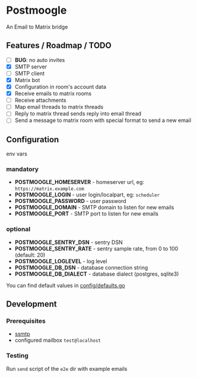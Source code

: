 # Postmoogle

An Email to Matrix bridge

## Features / Roadmap / TODO

- [ ] **BUG**: no auto invites
- [x] SMTP server
- [ ] SMTP client
- [x] Matrix bot
- [x] Configuration in room's account data
- [x] Receive emails to matrix rooms
- [ ] Receive attachments
- [ ] Map email threads to matrix threads
- [ ] Reply to matrix thread sends reply into email thread
- [ ] Send a message to matrix room with special format to send a new email

## Configuration

env vars

### mandatory

* **POSTMOOGLE_HOMESERVER** - homeserver url, eg: `https://matrix.example.com`
* **POSTMOOGLE_LOGIN** - user login/localpart, eg: `scheduler`
* **POSTMOOGLE_PASSWORD** - user password
* **POSTMOOGLE_DOMAIN** - SMTP domain to listen for new emails
* **POSTMOOGLE_PORT** - SMTP port to listen for new emails

### optional

* **POSTMOOGLE_SENTRY_DSN** - sentry DSN
* **POSTMOOGLE_SENTRY_RATE** - sentry sample rate, from 0 to 100 (default: 20)
* **POSTMOOGLE_LOGLEVEL** - log level
* **POSTMOOGLE_DB_DSN** - database connection string
* **POSTMOOGLE_DB_DIALECT** - database dialect (postgres, sqlite3)

You can find default values in [config/defaults.go](config/defaults.go)

## Development

### Prerequisites

* [ssmtp](https://wiki.archlinux.org/title/SSMTP)
* configured mailbox `test@localhost`

### Testing

Run `send` script of the `e2e` dir with example emails
